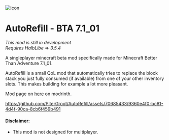 ![icon](https://github.com/PiterGroot/AutoRefill/assets/70685433/3da2cf6d-eb32-49d6-831d-4223c1453601)
# AutoRefill - BTA 7.1_01

_This mod is still in development_
<br>_Requires HalbLibe => 3.5.4_

A singleplayer minecraft beta mod specifically made for Minecraft Better Than Adventure 7.1_01.

AutoRefill is a small QoL mod that automatically tries to replace the block stack you just fully consumed (if available) from one of your other inventory slots. This makes building for example a lot more pleasant.

Mod page on [here](https://modrinth.com/mod/auto-refill) on modrinth.

https://github.com/PiterGroot/AutoRefill/assets/70685433/9360e4f0-bc81-4d4f-90ca-8cb6f459b491

#### Disclaimer:
* This mod is not designed for multiplayer.

